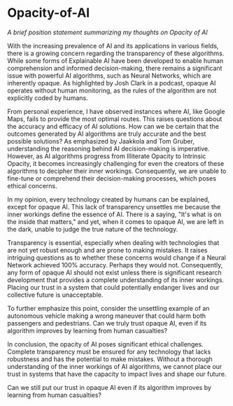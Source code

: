 # Opacity-of-AI
*A brief position statement summarizing my thoughts on Opacity of AI*

With the increasing prevalence of AI and its applications in various fields, there is a growing concern regarding the transparency of these algorithms. While some forms of Explainable AI have been developed to enable human comprehension and informed decision-making, there remains a significant issue with powerful AI algorithms, such as Neural Networks, which are inherently opaque. As highlighted by Josh Clark in a podcast, opaque AI operates without human monitoring, as the rules of the algorithm are not explicitly coded by humans.

From personal experience, I have observed instances where AI, like Google Maps, fails to provide the most optimal routes. This raises questions about the accuracy and efficacy of AI solutions. How can we be certain that the outcomes generated by AI algorithms are truly accurate and the best possible solutions? As emphasized by Jaakkola and Tom Gruber, understanding the reasoning behind AI decision-making is imperative. However, as AI algorithms progress from Illiterate Opacity to Intrinsic Opacity, it becomes increasingly challenging for even the creators of these algorithms to decipher their inner workings. Consequently, we are unable to fine-tune or comprehend their decision-making processes, which poses ethical concerns.

In my opinion, every technology created by humans can be explained, except for opaque AI. This lack of transparency unsettles me because the inner workings define the essence of AI. There is a saying, "It's what is on the inside that matters," and yet, when it comes to opaque AI, we are left in the dark, unable to judge the true nature of the technology.

Transparency is essential, especially when dealing with technologies that are not yet robust enough and are prone to making mistakes. It raises intriguing questions as to whether these concerns would change if a Neural Network achieved 100% accuracy. Perhaps they would not. Consequently, any form of opaque AI should not exist unless there is significant research development that provides a complete understanding of its inner workings. Placing our trust in a system that could potentially endanger lives and our collective future is unacceptable.

To further emphasize this point, consider the unsettling example of an autonomous vehicle making a wrong maneuver that could harm both passengers and pedestrians. Can we truly trust opaque AI, even if its algorithm improves by learning from human casualties?

In conclusion, the opacity of AI poses significant ethical challenges. Complete transparency must be ensured for any technology that lacks robustness and has the potential to make mistakes. Without a thorough understanding of the inner workings of AI algorithms, we cannot place our trust in systems that have the capacity to impact lives and shape our future.

Can we still put our trust in opaque AI even if its algorithm improves by learning from human casualties?
